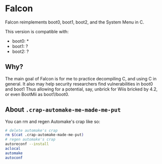 # Falcon

Falcon reimplements boot0, boot1, boot2, and the System Menu in C.

This version is compatible with:
- boot0: *
- boot1: ?
- boot2: ?

## Why?

The main goal of Falcon is for me to practice decompiling C,
and using C in general. 
It also may help security researchers find vulnerabilities in boot0 and boot1
Thus allowing for a potential, say, unbrick for Wiis bricked by 4.2, or
even BootMii as boot1/boot0.

## About `.crap-automake-me-made-me-put`
You can rm and regen Automake's crap like so:
```sh
# delete automake's crap
rm $(cat .crap-automake-made-me-put)
# regen automake's crap
autoreconf --install
aclocal
automake
autoconf
```

